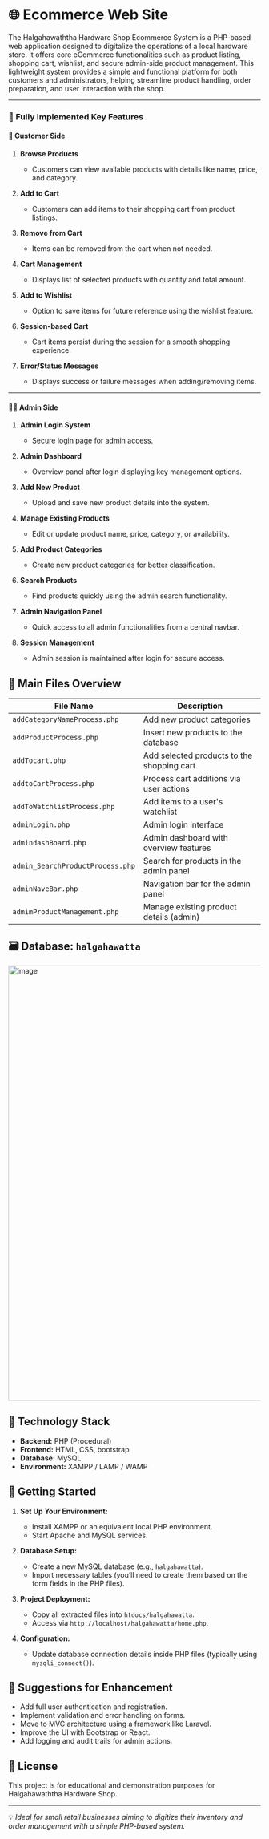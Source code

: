 # 🌐 Ecommerce Web Site


The Halgahawaththa Hardware Shop Ecommerce System is a PHP-based web application designed to digitalize the operations of a local hardware store. It offers core eCommerce functionalities such as product listing, shopping cart, wishlist, and secure admin-side product management. This lightweight system provides a simple and functional platform for both customers and administrators, helping streamline product handling, order preparation, and user interaction with the shop.

---

### 🔑 Fully Implemented Key Features

#### 👤 Customer Side

1. **Browse Products**

   * Customers can view available products with details like name, price, and category.

2. **Add to Cart**

   * Customers can add items to their shopping cart from product listings.

3. **Remove from Cart**

   * Items can be removed from the cart when not needed.

4. **Cart Management**

   * Displays list of selected products with quantity and total amount.

5. **Add to Wishlist**

   * Option to save items for future reference using the wishlist feature.

6. **Session-based Cart**

   * Cart items persist during the session for a smooth shopping experience.

7. **Error/Status Messages**

   * Displays success or failure messages when adding/removing items.

---

#### 🧑‍💼 Admin Side

1. **Admin Login System**

   * Secure login page for admin access.

2. **Admin Dashboard**

   * Overview panel after login displaying key management options.

3. **Add New Product**

   * Upload and save new product details into the system.

4. **Manage Existing Products**

   * Edit or update product name, price, category, or availability.

5. **Add Product Categories**

   * Create new product categories for better classification.

6. **Search Products**

   * Find products quickly using the admin search functionality.

7. **Admin Navigation Panel**

   * Quick access to all admin functionalities from a central navbar.

8. **Session Management**

   * Admin session is maintained after login for secure access.

## 📁 Main Files Overview

| File Name                     | Description                                      |
|------------------------------|--------------------------------------------------|
| `addCategoryNameProcess.php` | Add new product categories                       |
| `addProductProcess.php`      | Insert new products to the database              |
| `addTocart.php`              | Add selected products to the shopping cart       |
| `addtoCartProcess.php`       | Process cart additions via user actions          |
| `addToWatchlistProcess.php`  | Add items to a user's watchlist                  |
| `adminLogin.php`             | Admin login interface                            |
| `admindashBoard.php`         | Admin dashboard with overview features           |
| `admin_SearchProductProcess.php` | Search for products in the admin panel     |
| `adminNaveBar.php`           | Navigation bar for the admin panel               |
| `admimProductManagement.php` | Manage existing product details (admin)          |

## 🗃️ Database: `halgahawatta`
<img width="1005" height="868" alt="image" src="https://github.com/user-attachments/assets/0e77288e-1067-48f3-a5d1-82972003eafe" />

## 🧰 Technology Stack

- **Backend:** PHP (Procedural)
- **Frontend:** HTML, CSS, bootstrap
- **Database:** MySQL 
- **Environment:** XAMPP / LAMP / WAMP

## 🚀 Getting Started

1. **Set Up Your Environment:**
   - Install XAMPP or an equivalent local PHP environment.
   - Start Apache and MySQL services.

2. **Database Setup:**
   - Create a new MySQL database (e.g., `halgahawatta`).
   - Import necessary tables (you’ll need to create them based on the form fields in the PHP files).

3. **Project Deployment:**
   - Copy all extracted files into `htdocs/halgahawatta`.
   - Access via `http://localhost/halgahawatta/home.php`.

4. **Configuration:**
   - Update database connection details inside PHP files (typically using `mysqli_connect()`).

## 📌 Suggestions for Enhancement

- Add full user authentication and registration.
- Implement validation and error handling on forms.
- Move to MVC architecture using a framework like Laravel.
- Improve the UI with Bootstrap or React.
- Add logging and audit trails for admin actions.

## 📄 License

This project is for educational and demonstration purposes for Halgahawaththa Hardware Shop.

---

💡 *Ideal for small retail businesses aiming to digitize their inventory and order management with a simple PHP-based system.*
  


